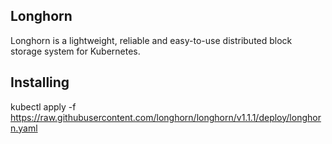 ## Longhorn
Longhorn is a lightweight, reliable and easy-to-use distributed block storage system for Kubernetes.

## Installing
kubectl apply -f https://raw.githubusercontent.com/longhorn/longhorn/v1.1.1/deploy/longhorn.yaml
